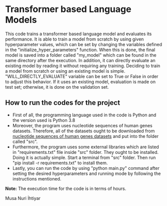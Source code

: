 # Transformer based Language Models

This code trains a transformer based language model and evaluates its performance. It is able to train a model from scratch by using given hyperparameter values, which can be set by changing the variables defined in the "initialize_hyper_parameters" function. When this is done, the final model is saved into a folder called "my_model" which can be found in the same directory after the execution. In addition, it can directly evaluate an existing model by reading it without requiring any training. Deciding to train a model from scratch or using an existing model is simple. "WILL_DIRECTLY_EVALUATE" variable can be set to True or False in order to adjust this behavior. If it uses an existing model, evaluation is made on test set; otherwise, it is done on the validation set. 

## How to run the codes for the project
- First of all, the programming language used in the code is Python and the version used is Python 3.8
- Moreover, the program uses nucleotide sequences of human genes datasets. Therefore, all of the datasets ought to be downloaded from [nucleotide sequences of human genes datasets](https://drive.google.com/drive/folders/1bJHrZ0v36Om_bY3-nOkuHkKfT_dtJDuN?usp=share_link) and put into the folder called "src".  
- Furthermore, the program uses some external libraries which are listed in "requirements.txt" file inside "src" folder. They ought to be installed. Doing it is actually simple. Start a terminal from "src" folder. Then run "pip install -r requirements.txt" to install them.  
- Lastly, you can run the code by using "python main.py" command after setting the desired hyperparameters and running mode by following the instructions mentioned.

**Note:** The execution time for the code is in terms of hours.  

Musa Nuri İhtiyar
